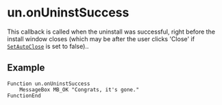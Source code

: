 # un.onUninstSuccess

This callback is called when the uninstall was successful, right before the install window closes (which may be after the user clicks 'Close' if [`SetAutoClose`][1] is set to false)..

## Example

    Function un.onUninstSuccess
        MessageBox MB_OK "Congrats, it's gone."
    FunctionEnd

[1]: ../Reference/Commands/SetAutoClose.md

